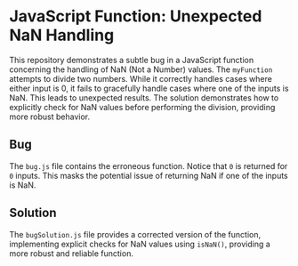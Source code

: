 # JavaScript Function: Unexpected NaN Handling

This repository demonstrates a subtle bug in a JavaScript function concerning the handling of NaN (Not a Number) values. The `myFunction` attempts to divide two numbers. While it correctly handles cases where either input is 0, it fails to gracefully handle cases where one of the inputs is NaN. This leads to unexpected results.  The solution demonstrates how to explicitly check for NaN values before performing the division, providing more robust behavior. 

## Bug
The `bug.js` file contains the erroneous function.  Notice that `0` is returned for `0` inputs. This masks the potential issue of returning NaN if one of the inputs is NaN. 

## Solution
The `bugSolution.js` file provides a corrected version of the function, implementing explicit checks for NaN values using `isNaN()`, providing a more robust and reliable function. 